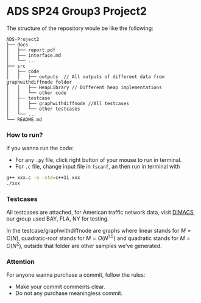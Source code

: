 # ADS SP24 Group3 Project2

The structure of the repository woule be like the following:

```
ADS-Project2
├── docs 
│   ├── report.pdf
│   ├── interface.md
│   └── ...
├── src  
│   ├── code
│   │   ├── outputs  // All outputs of different data from graphwithdiffnode folder
│   │   ├── HeapLibrary // Different heap implementations
│   │   └── other code
│   ├── testcase
│   │   ├── graphwithdiffnode //All testcases
│   │   └── other testcases
│   └── ...
└── README.md
```
### How to run?

If you wanna run the code:
- For any ```.py``` file, click right button of your mouse to run in terminal.
- For ```.c``` file, change input file in ```fscanf```, an then run in terminal with
```bash
g++ xxx.c -o -std=c++11 xxx
./xxx
```
### Testcases

All testcases are attached, for American traffic network data, visit [DIMACS](http://www.dis.uniroma1.it/challenge9/download.shtml), our group used BAY, FLA, NY for testing.

In the testcase/graphwithdiffnode are graphs where linear stands for $M=O(N)$, quadratic-root stands for $M=O(N^{1.5})$ and quadratic stands for $M=O(N^2)$, outside that folder are other samples we've generated.

### Attention

For anyone wanna purchase a commit, follow the rules:

- Make your commit comments clear.
- Do not any purchase meaningless commit.
